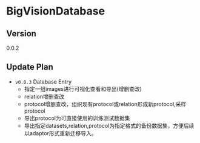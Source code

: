 # BigVisionDatabase

## Version
0.0.2

## Update Plan
- `v0.0.3` Database Entry
  - 指定一组images进行可视化查看和导出(增删查改)
  - relation增删查改
  - protocol增删查改，组织现有protocol或relation形成新protocol,采样protocol
  - 导出protocol为可直接使用的训练测试数据集
  - 导出指定datasets,relation,protocol为指定格式的备份数据集，方便后续以adaptor形式重新迁移导入。


